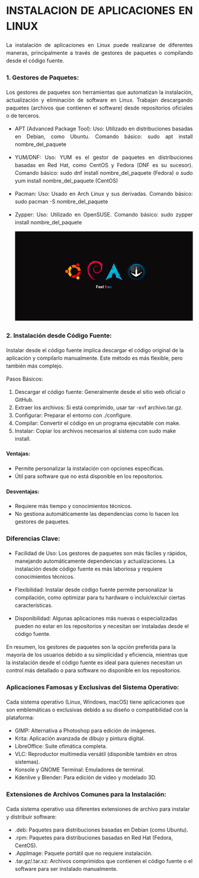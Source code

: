 <div style="line-height: 1.5;">
<div style="text-align: justify;">


# INSTALACION DE APLICACIONES EN LINUX

La instalación de aplicaciones en Linux puede realizarse de diferentes maneras, principalmente a través de gestores de paquetes o compilando desde el código fuente.

### 1. Gestores de Paquetes:

Los gestores de paquetes son herramientas que automatizan la instalación, actualización y eliminación de software en Linux. Trabajan descargando paquetes (archivos que contienen el software) desde repositorios oficiales o de terceros.

- APT (Advanced Package Tool):
Uso: Utilizado en distribuciones basadas en Debian, como Ubuntu.
Comando básico: sudo apt install nombre_del_paquete
- YUM/DNF:
Uso: YUM es el gestor de paquetes en distribuciones basadas en Red Hat, como CentOS y Fedora (DNF es su sucesor).
Comando básico: sudo dnf install nombre_del_paquete (Fedora) o sudo yum install nombre_del_paquete (CentOS)
- Pacman:
Uso: Usado en Arch Linux y sus derivadas.
Comando básico: sudo pacman -S nombre_del_paquete
- Zypper:
Uso: Utilizado en OpenSUSE.
Comando básico: sudo zypper install nombre_del_paquete

  <img src="gestorp.png" alt="imagen" width="650" /> 
</div>

### 2. Instalación desde Código Fuente:

Instalar desde el código fuente implica descargar el código original de la aplicación y compilarlo manualmente. Este método es más flexible, pero también más complejo.

Pasos Básicos:

1. Descargar el código fuente: Generalmente desde el sitio web oficial o GitHub.
2. Extraer los archivos: Si está comprimido, usar tar -xvf archivo.tar.gz.
3. Configurar: Preparar el entorno con ./configure.
4. Compilar: Convertir el código en un programa ejecutable con make.
5. Instalar: Copiar los archivos necesarios al sistema con sudo make install.

#### Ventajas:

 -  Permite personalizar la instalación con opciones específicas.
-  Útil para software que no está disponible en los repositorios.
#### Desventajas:

- Requiere más tiempo y conocimientos técnicos.
- No gestiona automáticamente las dependencias como lo hacen los gestores de paquetes.

### Diferencias Clave:

- Facilidad de Uso: Los gestores de paquetes son más fáciles y rápidos, manejando automáticamente dependencias y actualizaciones. La instalación desde código fuente es más laboriosa y requiere conocimientos técnicos.

- Flexibilidad: Instalar desde código fuente permite personalizar la compilación, como optimizar para tu hardware o incluir/excluir ciertas características.

- Disponibilidad: Algunas aplicaciones más nuevas o especializadas pueden no estar en los repositorios y necesitan ser instaladas desde el código fuente.

En resumen, los gestores de paquetes son la opción preferida para la mayoría de los usuarios debido a su simplicidad y eficiencia, mientras que la instalación desde el código fuente es ideal para quienes necesitan un control más detallado o para software no disponible en los repositorios.

### Aplicaciones Famosas y Exclusivas del Sistema Operativo:

Cada sistema operativo (Linux, Windows, macOS) tiene aplicaciones que son emblemáticas o exclusivas debido a su diseño o compatibilidad con la plataforma:

- GIMP: Alternativa a Photoshop para edición de imágenes.
- Krita: Aplicación avanzada de dibujo y pintura digital.
- LibreOffice: Suite ofimática completa.
- VLC: Reproductor multimedia versátil (disponible también en otros sistemas).
- Konsole y GNOME Terminal: Emuladores de terminal.
- Kdenlive y Blender: Para edición de video y modelado 3D.



### Extensiones de Archivos Comunes para la Instalación:
Cada sistema operativo usa diferentes extensiones de archivo para instalar y distribuir software:

- .deb: Paquetes para distribuciones basadas en Debian (como Ubuntu).
- .rpm: Paquetes para distribuciones basadas en Red Hat (Fedora, CentOS).
- .AppImage: Paquete portátil que no requiere instalación.
- .tar.gz/.tar.xz: Archivos comprimidos que contienen el código fuente o el software para ser instalado manualmente.
</div>
</div>